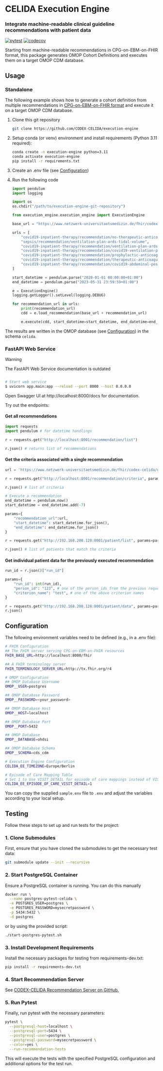 CELIDA Execution Engine
============================
### Integrate machine-readable clinical guideline recommendations with patient data

[![pytest](https://github.com/CODEX-CELIDA/execution-engine/actions/workflows/test.yml/badge.svg)](https://github.com/CODEX-CELIDA/execution-engine/actions/workflows/test.yml)
[![codecov](https://codecov.io/github/CODEX-CELIDA/execution-engine/branch/main/graph/badge.svg?token=XKACAB96VQ)](https://codecov.io/github/CODEX-CELIDA/execution-engine)



Starting from machine-readable recommendations in CPG-on-EBM-on-FHIR format, this package generates OMOP
Cohort Definitions and executes them on a target OMOP CDM database.

Usage
-----

### Standalone


The following example shows how to generate a cohort definition from multiple recommendations in [CPG-on-EBM-on-FHIR format](https://ceosys.github.io/cpg-on-ebm-on-fhir/)
and execute it on a target OMOP CDM database.

1. Clone this git repository
    ```bash
    git clone https://github.com/CODEX-CELIDA/execution-engine
    ```

2. Setup conda (or venv) environment and install requirements (Python 3.11 required):
    ```bash
    conda create -n execution-engine python=3.11
    conda activate execution-engine
    pip install -r requirements.txt
    ```

3. Create an .env file (see [Configuration](#configuration))

4. Run the following code

   ```python
   import pendulum
   import logging

   import os
   os.chdir("/path/to/execution-engine-git-repository")

   from execution_engine.execution_engine import ExecutionEngine

   base_url = "https://www.netzwerk-universitaetsmedizin.de/fhir/codex-celida/guideline/"

   urls = [
       "covid19-inpatient-therapy/recommendation/no-therapeutic-anticoagulation",
       "sepsis/recommendation/ventilation-plan-ards-tidal-volume",
       "covid19-inpatient-therapy/recommendation/ventilation-plan-ards-tidal-volume",
       "covid19-inpatient-therapy/recommendation/covid19-ventilation-plan-peep",
       "covid19-inpatient-therapy/recommendation/prophylactic-anticoagulation",
       "covid19-inpatient-therapy/recommendation/therapeutic-anticoagulation",
       "covid19-inpatient-therapy/recommendation/covid19-abdominal-positioning-ards",
   ]

   start_datetime = pendulum.parse("2020-01-01 00:00:00+01:00")
   end_datetime = pendulum.parse("2023-05-31 23:59:59+01:00")

   e = ExecutionEngine()
   logging.getLogger().setLevel(logging.DEBUG)

   for recommendation_url in urls:
       print(recommendation_url)
       cdd = e.load_recommendation(base_url + recommendation_url)

       e.execute(cdd, start_datetime=start_datetime, end_datetime=end_datetime)
   ```

The results are written in the OMOP database (see [Configuration](#configuration)) in the schema `celida`.

### FastAPI Web Service

> [!WARNING]
> The FastAPI Web Service documentation is outdated

```bash

# Start web service
$ uvicorn app.main:app --reload --port 8000 --host 0.0.0.0
```

Open Swagger UI at http://localhost:8000/docs for documentation.

Try out the endpoints:
#### Get all recommendations

```python
import requests
import pendulum # for datetime handlings

r = requests.get("http://localhost:8001/recommendation/list")

r.json() # returns list of recommendations
```

#### Get the criteria associated with a single recommendation

```python
url = 'https://www.netzwerk-universitaetsmedizin.de/fhir/codex-celida/guideline/covid19-inpatient-therapy/recommendation/no-therapeutic-anticoagulation'

r = requests.get("http://localhost:8001/recommendation/criteria", params={"recommendation_url": url})

r.json() # list of criteria

# Execute a recommendation
end_datetime = pendulum.now()
start_datetime = end_datetime.add(-7)

params={
    "recommendation_url":url,
    "start_datetime": start_datetime.for_json(),
    "end_datetime": end_datetime.for_json()
}

r = requests.get("http://192.168.200.128:8001/patient/list", params=params)

r.json() # list of patients that match the criteria
```

#### Get individual patient data for the previously executed recommendation
```python
run_id = r.json()["run_id"]

params={
    "run_id": int(run_id),
    "person_id": "123", # one of the person_ids from the previous request
    "criterion_name": "test", # one of the above criterion names
}

r = requests.get("http://192.168.200.128:8001/patient/data", params=params)
r.json()
```


## Configuration

The following environment variables need to be defined (e.g., in a .env file):

``` bash
# FHIR Configuration
## The FHIR server serving CPG-on-EBM-on-FHIR resources
FHIR_BASE_URL=http://localhost:8000/fhir

## A FHIR terminology server
FHIR_TERMINOLOGY_SERVER_URL=http://tx.fhir.org/r4

# OMOP Configuration
## OMOP Database Username
OMOP__USER=postgres

## OMOP Database Password
OMOP__PASSWORD=<your_password>

## OMOP Database Host
OMOP__HOST=localhost

## OMOP Database Port
OMOP__PORT=5432

## OMOP Database
OMOP__DATABASE=ohdsi

## OMOP Database Schema
OMOP__SCHEMA=cds_cdm

# Execution Engine Configuration
CELIDA_EE_TIMEZONE=Europe/Berlin

# Episode of Care Mapping Table
# Set 1 to Use VISIT_DETAIL for episode of care mappings instead of VISIT_OCCURRENCE
CELIDA_EE_EPISODE_OF_CARE_VISIT_DETAIL=1
```

You can copy the supplied `sample.env` file to `.env` and adjust the variables according to your local setup.

## Testing

Follow these steps to set up and run tests for the project:

### 1. Clone Submodules

First, ensure that you have cloned the submodules to get the necessary test data:

```bash
git submodule update --init --recursive
```

### 2. Start PostgreSQL Container

Ensure a PostgreSQL container is running. You can do this manually

```bash
docker run \
  --name postgres-pytest-celida \
  -e POSTGRES_USER=postgres \
  -e POSTGRES_PASSWORD=mysecretpassword \
  -p 5434:5432 \
  -d postgres
```

or by using the provided script:

```bash
./start-postgres-pytest.sh
```

### 3. Install Development Requirements

Install the necessary packages for testing from requirements-dev.txt:

```bash
pip install -r requirements-dev.txt
```

### 4. Start Recommendation Server
See [CODEX-CELIDA Recommendation Server on GitHub.](https://github.com/CODEX-CELIDA/recommendation-server)

### 5. Run Pytest

Finally, run pytest with the necessary parameters:

```bash
pytest \
  --postgresql-host=localhost \
  --postgresql-port=5434 \
  --postgresql-user=postgres \
  --postgresql-password=mysecretpassword \
  --color=yes \
  --run-recommendation-tests
```

This will execute the tests with the specified PostgreSQL configuration and additional options for the test run.
